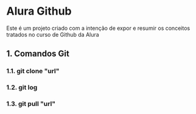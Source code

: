 <h1>Alura Github</h1>
Este é um projeto criado com a intenção de expor e resumir os conceitos tratados no curso de Github da Alura

<h2>1. Comandos Git</h2>
<h3>1.1. git clone "url" </h3>
<h3>1.2. git log </h3>
<h3>1.3. git pull "url"</h3>

